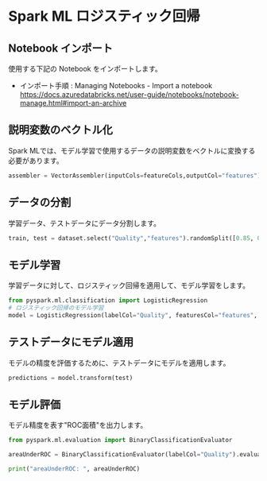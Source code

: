 # Spark ML ロジスティック回帰

## Notebook インポート
使用する下記の Notebook をインポートします。
- インポート手順 : Managing Notebooks - Import a notebook  
https://docs.azuredatabricks.net/user-guide/notebooks/notebook-manage.html#import-an-archive


## 説明変数のベクトル化
Spark MLでは、モデル学習で使用するデータの説明変数をベクトルに変換する必要があります。

```python
assembler = VectorAssembler(inputCols=featureCols,outputCol="features")
```

## データの分割
学習データ、テストデータにデータ分割します。

```python
train, test = dataset.select("Quality","features").randomSplit([0.85, 0.15], seed=1)
```

## モデル学習
学習データに対して、ロジスティック回帰を適用して、モデル学習をします。

```python
from pyspark.ml.classification import LogisticRegression
# ロジスティック回帰のモデル学習
model = LogisticRegression(labelCol="Quality", featuresCol="features", regParam=0.1,elasticNetParam=0.3).fit(train)
```

## テストデータにモデル適用
モデルの精度を評価するために、テストデータにモデルを適用します。
```python
predictions = model.transform(test)
```

## モデル評価
モデル精度を表す"ROC面積"を出力します。

```python
from pyspark.ml.evaluation import BinaryClassificationEvaluator

areaUnderROC = BinaryClassificationEvaluator(labelCol="Quality").evaluate(predictions)

print("areaUnderROC: ", areaUnderROC)
```

